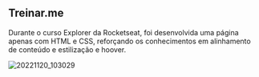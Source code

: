 ## Treinar.me

Durante o curso Explorer da Rocketseat, foi desenvolvida uma página apenas com HTML e CSS, reforçando os conhecimentos em alinhamento de conteúdo e estilização e hoover.

![20221120_103029](https://user-images.githubusercontent.com/105385268/202905021-64b1b784-899b-4ff6-98c6-aeb1c45ac7e7.gif)
